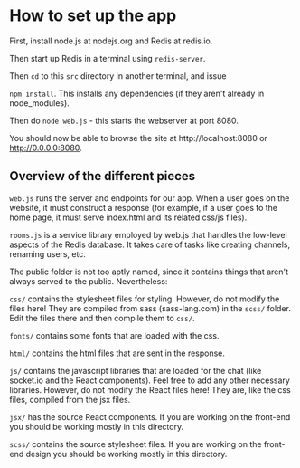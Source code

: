 How to set up the app
=====================

First, install node.js at nodejs.org and Redis at redis.io.

Then start up Redis in a terminal using `redis-server`.

Then `cd` to this `src` directory in another terminal, and issue

`npm install`. This installs any dependencies (if they aren't already in node_modules).

Then do `node web.js` - this starts the webserver at port 8080.

You should now be able to browse the site at http://localhost:8080 or http://0.0.0.0:8080.

Overview of the different pieces
--------------------------------

`web.js` runs the server and endpoints for our app. When a user goes on the website,
it must construct a response (for example, if a user goes to the home page, it must serve index.html and its related css/js files).

`rooms.js` is a service library employed by web.js that handles the low-level aspects of the Redis
database. It takes care of tasks like creating channels, renaming users, etc.

The public folder is not too aptly named, since it contains things that aren't always served to the public.
Nevertheless:

`css/` contains the stylesheet files for styling. However, do not modify the files here! They are compiled
from sass (sass-lang.com) in the `scss/` folder. Edit the files there and then compile them to `css/`.

`fonts/` contains some fonts that are loaded with the css.

`html/` contains the html files that are sent in the response.

`js/` contains the javascript libraries that are loaded for the chat (like socket.io and the React components).
Feel free to add any other necessary libraries. However, do not modify the React files here! They are, like the
css files, compiled from the jsx files.

`jsx/` has the source React components. If you are working on the front-end you should be working mostly in this directory.

`scss/` contains the source stylesheet files. If you are working on the front-end design you should be working mostly in this directory.
